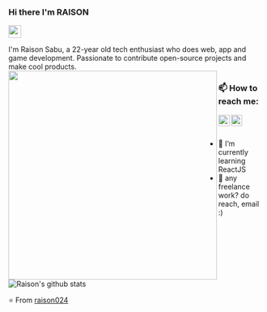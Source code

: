 ### Hi there I'm RAISON 
<img src="https://tenor.com/bM2a1.gif" width="25px">

I'm Raison Sabu, a 22-year old tech enthusiast who does web, app and game development. Passionate to contribute open-source projects and make cool products.<br>
<img align="left" src="https://tenor.com/bM2a1.gif" width="412" height="412" />
### 📫 How to reach me: 
<a href="https://www.linkedin.com/in/raison-sabu-57b90421b/">
  <img align="left" alt="LinkedIN" width="22px" src="https://raw.githubusercontent.com/peterthehan/peterthehan/master/assets/linkedin.svg" />
</a>
<a href="https://github.com/raison024">
  <img align="left" alt="Github" width="22px" src="https://raw.githubusercontent.com/peterthehan/peterthehan/master/assets/github.svg" style="color: white" />
</a><br><br>

- 🌱 I’m currently learning ReactJS<br>
- 💼 any freelance work? do reach, email :)

![Raison's github stats](https://github-readme-stats.vercel.app/api?username=raison024&show_icons=true&theme=dark)

⭐️ From [raison024](https://github.com/raison024)
